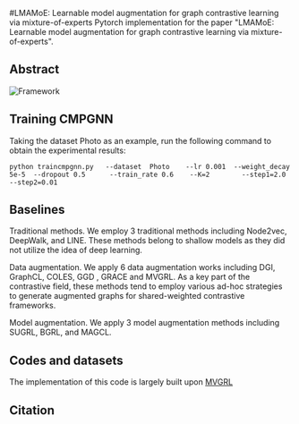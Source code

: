 #LMAMoE: Learnable model augmentation for graph contrastive learning via mixture-of-experts
Pytorch implementation for the paper "LMAMoE: Learnable model augmentation for graph contrastive learning via mixture-of-experts".

## Abstract

![Framework](CMPGNN.png)


## Training CMPGNN
Taking the dataset Photo as an example, run the following command to obtain the experimental results:
    
    python traincmpgnn.py   --dataset  Photo    --lr 0.001  --weight_decay  5e-5  --dropout 0.5      --train_rate 0.6    --K=2        --step1=2.0    --step2=0.01
##  Baselines

Traditional methods. We employ 3 traditional methods including  Node2vec, DeepWalk, and LINE. These methods belong to shallow models as they did not utilize the idea of deep learning. 

Data augmentation. We apply 6 data augmentation works including DGI, GraphCL,  COLES, GGD , GRACE  and MVGRL. As a key part of the contrastive field, these methods tend to employ various ad-hoc strategies to generate augmented graphs for shared-weighted contrastive frameworks. 

Model augmentation. We apply 3 model augmentation methods including SUGRL, BGRL, and MAGCL. 
## Codes and datasets
The implementation of this code is largely built upon [MVGRL](https://github.com/kavehhassani/mvgrl) 



## Citation
```bibtex

```